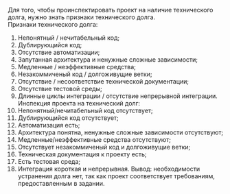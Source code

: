 Для того, чтобы проинспектировать проект на наличие технического долга, нужно знать признаки технического долга.\
Признаки технического долга:
1. Непонятный / нечитабельный код;
2. Дублирующийся код;
3. Отсутствие автоматизации;
4. Запутанная архитектура и ненужные сложные зависимости;
5. Медленные / неэффективные средства;
6. Незакоммиченый код / долгоживущие ветки;
7. Отсутствие / несоответствие технической документации;
8. Отсутствие тестовой среды;
9. Длинные циклы интеграции / отсутствие непрерывной интеграции.
Инспекция проекта на технический долг:
1. Непонятный/нечитабельный код отсутствует;
2. Дублирующийся код отсутствует;
3. Автоматизация есть;
4. Архитектура понятна, ненужные сложные зависимости отсутствуют;
5. Медленные/неэффективные средства отсутствуют;
6. Отсутствует незакоммиченый код и долгоживущие ветки;
7. Техническая документация к проекту есть;
8. Есть тестовая среда;
9. Интеграция короткая и непрерывная.
Вывод: необходимости устранения долга нет, так как проект соответствует требованиям, предоставленным в задании.
